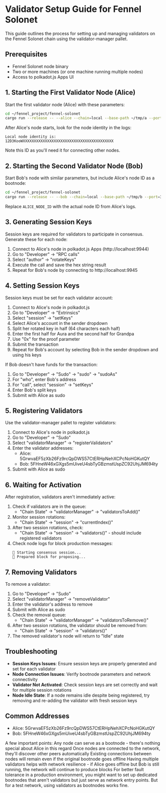 # Validator Setup Guide for Fennel Solonet

This guide outlines the process for setting up and managing validators on the Fennel Solonet chain using the validator-manager pallet.

## Prerequisites

- Fennel Solonet node binary
- Two or more machines (or one machine running multiple nodes)
- Access to polkadot.js Apps UI

## 1. Starting the First Validator Node (Alice)

Start the first validator node (Alice) with these parameters:

```bash
cd ~/fennel_project/fennel-solonet
cargo run --release -- --alice --chain=local --base-path ~/tmp/a --port=30334 --rpc-port 9944 --rpc-cors=all --rpc-methods=Unsafe --rpc-external
```

After Alice's node starts, look for the node identity in the logs:

```
Local node identity is: 12D3KooWXXXXXXXXXXXXXXXXXXXXXXXXXXXXXXXXXXXXXXXXX
```

Note this ID as you'll need it for connecting other nodes.

## 2. Starting the Second Validator Node (Bob)

Start Bob's node with similar parameters, but include Alice's node ID as a bootnode:

```bash
cd ~/fennel_project/fennel-solonet
cargo run --release -- --bob --chain=local --base-path ~/tmp/b --port=30335 --rpc-port 9945 --rpc-cors=all --rpc-methods=Unsafe --rpc-external --bootnodes /ip4/127.0.0.1/tcp/30334/p2p/ALICE_NODE_ID
```

Replace `ALICE_NODE_ID` with the actual node ID from Alice's logs.

## 3. Generating Session Keys

Session keys are required for validators to participate in consensus. Generate these for each node:

1. Connect to Alice's node in polkadot.js Apps (http://localhost:9944)
2. Go to "Developer" → "RPC calls"
3. Select "author" → "rotateKeys"
4. Execute the call and save the hex string result
5. Repeat for Bob's node by connecting to http://localhost:9945

## 4. Setting Session Keys

Session keys must be set for each validator account:

1. Connect to Alice's node in polkadot.js
2. Go to "Developer" → "Extrinsics"
3. Select "session" → "setKeys"
4. Select Alice's account in the sender dropdown
5. Split her rotated key in half (64 characters each half)
6. Enter the first half for Aura and the second half for Grandpa
7. Use "0x" for the proof parameter
8. Submit the transaction
9. Repeat for Bob's account by selecting Bob in the sender dropdown and using his keys

If Bob doesn't have funds for the transaction:
1. Go to "Developer" → "Sudo" → "sudo" → "sudoAs"
2. For "who", enter Bob's address
3. For "call", select "session" → "setKeys"
4. Enter Bob's split keys
5. Submit with Alice as sudo

## 5. Registering Validators

Use the validator-manager pallet to register validators:

1. Connect to Alice's node in polkadot.js
2. Go to "Developer" → "Sudo"
3. Select "validatorManager" → "registerValidators"
4. Enter the validator addresses:
   - Alice: 5GrwvaEF5zXb26Fz9rcQpDWS57CtERHpNehXCPcNoHGKutQY
   - Bob: 5FHneW46xGXgs5mUiveU4sbTyGBzmstUspZC92UhjJM694ty
5. Submit with Alice as sudo

## 6. Waiting for Activation

After registration, validators aren't immediately active:

1. Check if validators are in the queue:
   - "Chain State" → "validatorManager" → "validatorsToAdd()"
2. Monitor session rotations:
   - "Chain State" → "session" → "currentIndex()"
3. After two session rotations, check:
   - "Chain State" → "session" → "validators()" - should include registered validators
4. Check node logs for block production messages:
   ```
   🙌 Starting consensus session...
   🎁 Prepared block for proposing...
   ```

## 7. Removing Validators

To remove a validator:

1. Go to "Developer" → "Sudo"
2. Select "validatorManager" → "removeValidator"
3. Enter the validator's address to remove
4. Submit with Alice as sudo
5. Check the removal queue:
   - "Chain State" → "validatorManager" → "validatorsToRemove()"
6. After two session rotations, the validator should be removed from:
   - "Chain State" → "session" → "validators()"
7. The removed validator's node will return to "Idle" state

## Troubleshooting

- **Session Keys Issues**: Ensure session keys are properly generated and set for each validator
- **Node Connection Issues**: Verify bootnode parameters and network connectivity
- **Validator Not Activated**: Check session keys are set correctly and wait for multiple session rotations
- **Node Idle State**: If a node remains idle despite being registered, try removing and re-adding the validator with fresh session keys

## Common Addresses

- Alice: 5GrwvaEF5zXb26Fz9rcQpDWS57CtERHpNehXCPcNoHGKutQY
- Bob: 5FHneW46xGXgs5mUiveU4sbTyGBzmstUspZC92UhjJM694ty 


A few important points:
Any node can serve as a bootnode - there's nothing special about Alice in this regard
Once nodes are connected to the network, they'll discover other peers automatically
Existing connections between nodes will remain even if the original bootnode goes offline
Having multiple validators helps with network resilience - if Alice goes offline but Bob is still running, the network will continue to produce blocks
For better fault tolerance in a production environment, you might want to set up dedicated bootnodes that aren't validators but just serve as network entry points. But for a test network, using validators as bootnodes works fine.